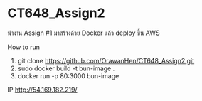 # CT648_Assign2
นำงาน Assign #1 มาสร้างด้วย Docker แล้ว deploy ขึ้น AWS


How to run
1. git clone https://github.com/OrawanHen/CT648_Assign2.git
2. sudo docker build -t bun-image .
3. docker run -p 80:3000 bun-image


IP http://54.169.182.219/


